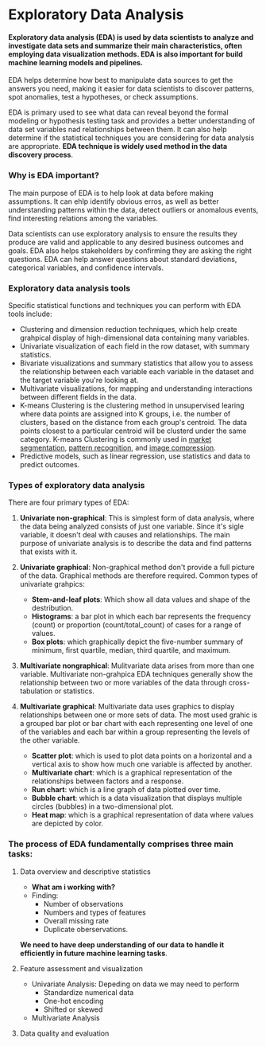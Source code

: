# Exploratory Data Analysis

#### Exploratory data analysis (EDA) is used by data scientists to analyze and investigate data sets and summarize their main characteristics, often employing data visualization methods. EDA is also important for build machine learning models and pipelines.

EDA helps determine how best to manipulate data sources to get the answers you need, making it easier for data scientists to discover patterns, spot anomalies, test a hypotheses, or check assumptions.

EDA is primary used to see what data can reveal beyond the formal modeling or hypothesis testing task and provides a better understanding of data set variables nad relationships between them. It can also help determine if the statistical techniques you are considering for data analysis are appropriate. **EDA technique is widely used method in the data discovery process**.


### Why is EDA important?

The main purpose of EDA is to help look at data before making assumptions. It can ehlp identify obvious erros, as well as better understanding patterns within the data, detect outliers or anomalous events, find interesting relations among the variables.

Data scientists can use exploratory analysis to ensure the results they produce are valid and applicable to any desired business outcomes and goals. EDA also helps stakeholders by confirming they are asking the right questions. EDA can help answer questions about standard deviations, categorical variables, and confidence intervals.

### Exploratory data analysis tools

Specific statistical functions and techniques you can perform with EDA tools include:

- Clustering and dimension reduction techniques, which help create grahpical display of high-dimensional data containing many variables.
- Univariate visualization of each field in the row dataset, with summary statistics.
- Bivariate visualizations and summary statistics that allow you to assess the relationship between each variable each variable in the dataset and the target variable you're looking at.
- Multivariate visualizations, for mapping and understanding interactions between different fields in the data.
- K-means Clustering is the clustering method in unsupervised learing where data points are assigned into K groups, i.e. the number of clusters, based on the distance from each group's centroid. The data points closest to a particular centroid will be clusterd under the same category. K-means Clustering is commonly used in [market segmentation](/docs/glossary/107-market-segmentation.md), [pattern recognition](/docs/glossary/108-pattern-recognition.md), and [image compression](/docs/glossary/109-image-compression.md).
- Predictive models, such as linear regression, use statistics and data to predict outcomes.


### Types of exploratory data analysis

There are four primary types of EDA:

1. **Univariate non-graphical**: This is simplest form of data analysis, where the data being analyzed consists of just one variable. Since it's sigle variable, it doesn't deal with causes and relationships. The main purpose of univariate analysis is to describe the data and find patterns that exists with it.

2. **Univariate graphical**: Non-graphical method don't provide a full picture of the data. Graphical methods are therefore required. Common types of univariate grahpics:

    - **Stem-and-leaf plots**: Which show all data values and shape of the destribution.
    - **Histograms**: a bar plot in which each bar represents the frequency (count) or proportion (count/total_count) of cases for a range of values.
    - **Box plots**: which graphically depict the five-number summary of minimum, first quartile, median, third quartile, and maximum.

3. **Multivariate nongraphical**: Mulitvariate data arises from more than one variable. Multivariate non-grahpica EDA techniques generally show the relationship between two or more variables of the data through cross-tabulation or statistics.

4. **Multivariate graphical**: Multivariate data uses graphics to display relationships between one or more sets of data. The most used grahic is a grouped bar plot or bar chart with  each representing one level of one of the variables and each bar within a group representing the levels of the other variable.

    - **Scatter plot**: which is used to plot data points on a horizontal and a vertical axis to show how much one variable is affected by another.
    - **Multivariate chart**: which is a graphical representation of the relationships between factors and a response.
    - **Run chart**: which is a line graph of data plotted over time.
    - **Bubble chart**: which is a data visualization that displays multiple circles (bubbles) in a two-dimensional plot.
    - **Heat map**:  which is a graphical representation of data where values are depicted by color.



### The process of EDA fundamentally comprises three main tasks:

1. Data overview and descriptive statistics
    - **What am i working with?**
    - Finding: 
        - Number of observations
        - Numbers and types of features
        - Overall missing rate
        - Duplicate oberservations.

    **We need to have deep understanding of our data to handle it efficiently in future machine learning tasks**.
2. Feature assessment and visualization
    - Univariate Analysis: Depeding on data we may need to perform
        - Standardize numerical data
        - One-hot encoding
        - Shifted or skewed
    - Multivariate Analysis
3. Data quality and evaluation